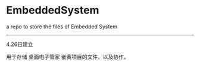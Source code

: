# EmbeddedSystem
a repo to store the files of Embedded System

---------------

4.26日建立

用于存储 桌面电子管家 嵌赛项目的文件，以及协作。